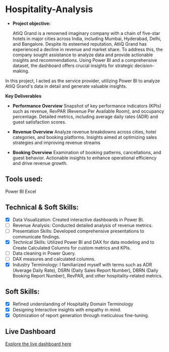 # Hospitality-Analysis
- **Project objective:** 

     AtliQ Grand is a renowned imaginary company with a chain of five-star hotels in major cities across India, including Mumbai, Hyderabad, Delhi, and Bangalore. Despite its esteemed reputation, AtliQ Grand has experienced a decline in revenue and market share. To address this, the company sought assistance to analyze data and provide actionable insights and recommendations. Using Power BI and a comprehensive dataset, the dashboard offers crucial insights for strategic decision-making.


In this project, I acted as the service provider, utilizing Power BI to analyze AtliQ Grand's data in detail and generate valuable insights.

  **Key Deliverables** 
- **Performance Overview**
Snapshot of key performance indicators (KPIs) such as revenue, RevPAR (Revenue Per Available Room), and occupancy percentage.
Detailed metrics, including average daily rates (ADR) and guest satisfaction scores.

- **Revenue Overview**
Analyze revenue breakdowns across cities, hotel categories, and booking platforms.
Insights aimed at optimizing sales strategies and improving revenue streams
- **Booking Overview**
Examination of booking patterns, cancellations, and guest behavior.
Actionable insights to enhance operational efficiency and drive revenue growth.
## Tools used:
 Power BI
 Excel

## Technical & Soft Skills:
- [x] Data Visualization: Created interactive dashboards in Power BI.
- [ ] Revenue Analysis: Conducted detailed analysis of revenue metrics.
- [ ]  Presentation Skills: Developed comprehensive presentations to communicate findings.
- [x] Technical Skills: Utilized Power BI and DAX for data modeling and  to Create Calculated Columns for custom metrics and KPIs.
- [ ]  Data cleaning in Power Query.
- [ ]  DAX measures and calculated columns.
- [x]	Industry Terminology: I familiarized myself with terms such as ADR (Average Daily Rate), DSRN (Daily Sales Report Number), DBRN (Daily Booking Report Number), RevPAR, and other hospitality-related metrics.
      
## Soft Skills:
- [x]	Refined understanding of Hospitality Domain Terminology 
- [x]	Designing Interactive insights with empathy in mind.
- [x]	Optimization of report generation through meticulous fine-tuning.
  ## Live Dashboard
[Explore the live dashboard here](https://app.powerbi.com/view?r=eyJrIjoiMDdmYzVmNzAtY2I3MC00ODJhLWEyN2ItMjdiMjNhNjZlMzkxIiwidCI6ImM2ZTU0OWIzLTVmNDUtNDAzMi1hYWU5LWQ0MjQ0ZGM1YjJjNCJ9)
